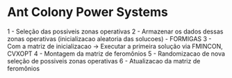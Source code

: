 # Ant Colony Power Systems


1 - Seleção das possiveis zonas operativas
 2 - Armazenar os dados dessas zonas operativas (inicializacao aleatoria das solucoes) - FORMIGAS
 3 - Com a matriz de inicializacao -> Executar a primeira solução via FMINCON, CVXOPT
 4 - Montagem da matriz de feromônios
 5 - Randomizacao de nova seleção de possiveis zonas operativas
 6 - Atualizacao da matriz de feromônios